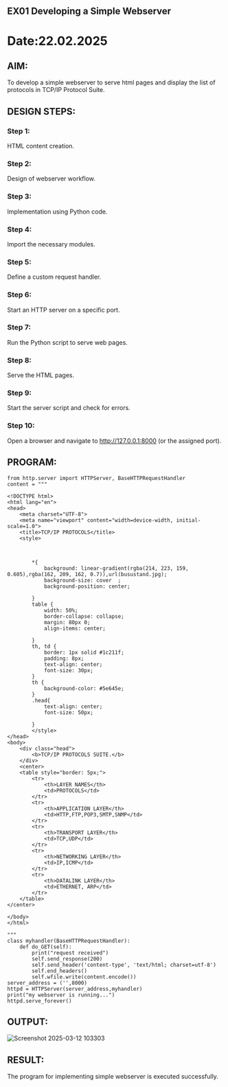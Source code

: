 ## EX01 Developing a Simple Webserver
# Date:22.02.2025

## AIM:
To develop a simple webserver to serve html pages and display the list of protocols in TCP/IP Protocol Suite.

## DESIGN STEPS:
### Step 1: 
HTML content creation.

### Step 2:
Design of webserver workflow.

### Step 3:
Implementation using Python code.

### Step 4:
Import the necessary modules.

### Step 5:
Define a custom request handler.

### Step 6:
Start an HTTP server on a specific port.

### Step 7:
Run the Python script to serve web pages.

### Step 8:
Serve the HTML pages.

### Step 9:
Start the server script and check for errors.

### Step 10:
Open a browser and navigate to http://127.0.0.1:8000 (or the assigned port).

## PROGRAM:
```
from http.server import HTTPServer, BaseHTTPRequestHandler
content = """

<!DOCTYPE html>
<html lang="en">
<head>
    <meta charset="UTF-8">
    <meta name="viewport" content="width=device-width, initial-scale=1.0">
    <title>TCP/IP PROTOCOLS</title>
    <style>
        
        
        
        *{
            background: linear-gradient(rgba(214, 223, 159, 0.605),rgba(162, 209, 162, 0.7)),url(busustand.jpg);
            background-size: cover  ;
            background-position: center;
            
        }
        table {
            width: 50%;
            border-collapse: collapse;
            margin: 80px 0;
            align-items: center;
           
        }
        th, td {
            border: 1px solid #1c211f;
            padding: 8px;
            text-align: center;
            font-size: 30px;
        }
        th {
            background-color: #5e645e;
        }
        .head{
            text-align: center;
            font-size: 50px;
            
        }
        </style>
</head> 
<body>
    <div class="head">
        <b>TCP/IP PROTOCOLS SUITE.</b>
    </div>
    <center>
    <table style="border: 5px;">
        <tr>
            <th>LAYER NAMES</th>
            <td>PROTOCOLS</td>
        </tr>
        <tr>
            <th>APPLICATION LAYER</th>
            <td>HTTP,FTP,POP3,SMTP,SNMP</td>
        </tr>
        <tr>
            <th>TRANSPORT LAYER</th>
            <td>TCP,UDP</td>
        </tr>
        <tr>
            <th>NETWORKING LAYER</th>
            <td>IP,ICMP</td>
        </tr>
        <tr>
            <th>DATALINK LAYER</th>
            <td>ETHERNET, ARP</td>
        </tr>                        
    </table>
</center>

</body>
</html>

"""
class myhandler(BaseHTTPRequestHandler):
    def do_GET(self):
        print("request received")
        self.send_response(200)
        self.send_header('content-type', 'text/html; charset=utf-8')
        self.end_headers()
        self.wfile.write(content.encode())
server_address = ('',8000)
httpd = HTTPServer(server_address,myhandler)
print("my webserver is running...")
httpd.serve_forever()
```


## OUTPUT:
![Screenshot 2025-03-12 103303](https://github.com/user-attachments/assets/a7fad294-7136-4dbd-8177-bb4777e30fa1)




## RESULT:
The program for implementing simple webserver is executed successfully.
